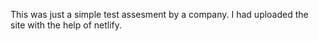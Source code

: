 This was just a simple test assesment by a company. 
I had uploaded the site with the help of netlify.
